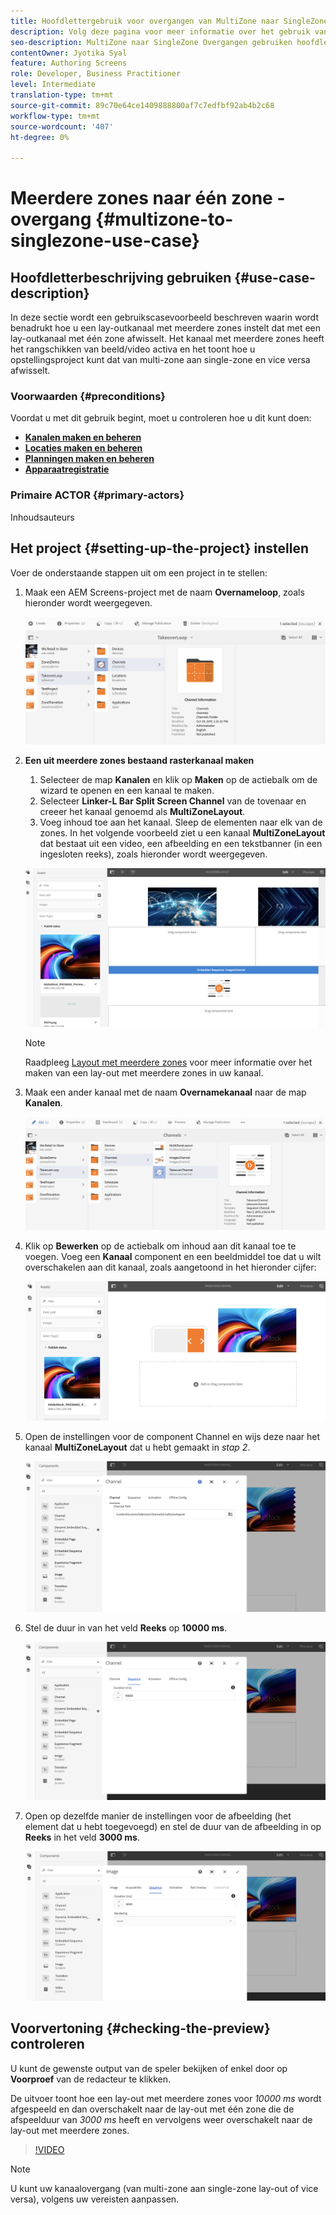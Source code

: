 ```yaml
---
title: Hoofdlettergebruik voor overgangen van MultiZone naar SingleZone
description: Volg deze pagina voor meer informatie over het gebruik van hoofdletters en kleine letters voor multiZone-overgangen.
seo-description: MultiZone naar SingleZone Overgangen gebruiken hoofdletters en kleine letters.
contentOwner: Jyotika Syal
feature: Authoring Screens
role: Developer, Business Practitioner
level: Intermediate
translation-type: tm+mt
source-git-commit: 89c70e64ce1409888800af7c7edfbf92ab4b2c68
workflow-type: tm+mt
source-wordcount: '407'
ht-degree: 0%

---
```



# Meerdere zones naar één zone - overgang {#multizone-to-singlezone-use-case}


## Hoofdletterbeschrijving gebruiken {#use-case-description}

In deze sectie wordt een gebruikscasevoorbeeld beschreven waarin wordt benadrukt hoe u een lay-outkanaal met meerdere zones instelt dat met een lay-outkanaal met één zone afwisselt. Het kanaal met meerdere zones heeft het rangschikken van beeld/video activa en het toont hoe u opstellingsproject kunt dat van multi-zone aan single-zone en vice versa afwisselt.

### Voorwaarden {#preconditions}

Voordat u met dit gebruik begint, moet u controleren hoe u dit kunt doen:

* **[Kanalen maken en beheren](managing-channels.md)**
* **[Locaties maken en beheren](managing-locations.md)**
* **[Planningen maken en beheren](managing-schedules.md)**
* **[Apparaatregistratie](device-registration.md)**

### Primaire ACTOR {#primary-actors}

Inhoudsauteurs

## Het project {#setting-up-the-project} instellen

Voer de onderstaande stappen uit om een project in te stellen:

1. Maak een AEM Screens-project met de naam **Overnameloop**, zoals hieronder wordt weergegeven.

   ![element](assets/mz-to-sz1.png)


1. **Een uit meerdere zones bestaand rasterkanaal maken**

   1. Selecteer de map **Kanalen** en klik op **Maken** op de actiebalk om de wizard te openen en een kanaal te maken.
   1. Selecteer **Linker-L Bar Split Screen Channel** van de tovenaar en creeer het kanaal genoemd als **MultiZoneLayout**.
   1. Voeg inhoud toe aan het kanaal. Sleep de elementen naar elk van de zones. In het volgende voorbeeld ziet u een kanaal **MultiZoneLayout** dat bestaat uit een video, een afbeelding en een tekstbanner (in een ingesloten reeks), zoals hieronder wordt weergegeven.

   ![element](assets/mz-to-sz2.png)

   >[!NOTE]
   >
   >Raadpleeg [Layout met meerdere zones](multi-zone-layout-aem-screens.md) voor meer informatie over het maken van een lay-out met meerdere zones in uw kanaal.


1. Maak een ander kanaal met de naam **Overnamekanaal** naar de map **Kanalen**.

   ![element](assets/mz-to-sz3.png)

1. Klik op **Bewerken** op de actiebalk om inhoud aan dit kanaal toe te voegen. Voeg een **Kanaal** component en een beeldmiddel toe dat u wilt overschakelen aan dit kanaal, zoals aangetoond in het hieronder cijfer:

   ![element](assets/mz-to-sz4.png)

1. Open de instellingen voor de component Channel en wijs deze naar het kanaal **MultiZoneLayout** dat u hebt gemaakt in *stap 2*.

   ![element](assets/mz-to-sz5.png)

1. Stel de duur in van het veld **Reeks** op **10000 ms**.

   ![element](assets/mz-to-sz6.png)

1. Open op dezelfde manier de instellingen voor de afbeelding (het element dat u hebt toegevoegd) en stel de duur van de afbeelding in op **Reeks** in het veld **3000 ms**.

   ![element](assets/mz-to-sz7.png)

## Voorvertoning {#checking-the-preview} controleren

U kunt de gewenste output van de speler bekijken of enkel door op **Voorproef** van de redacteur te klikken.

De uitvoer toont hoe een lay-out met meerdere zones voor *10000 ms* wordt afgespeeld en dan overschakelt naar de lay-out met één zone die de afspeelduur van *3000 ms* heeft en vervolgens weer overschakelt naar de lay-out met meerdere zones.

>[!VIDEO](https://video.tv.adobe.com/v/30366)

>[!NOTE]
>
>U kunt uw kanaalovergang (van multi-zone aan single-zone lay-out of vice versa), volgens uw vereisten aanpassen.